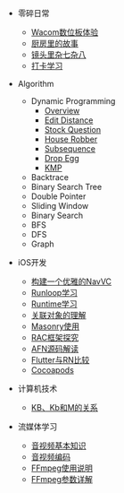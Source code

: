 - 零碎日常
  - [Wacom数位板体验](wacom.md)
  - [厨房里的故事](cooking.md)
  - [镜头里杂七杂八](photo.md)
  - [打卡学习](mark.md)
- Algorithm
  - Dynamic Programming
    - [Overview](dp.md)
    - [Edit Distance](EditDistance.md)
    - [Stock Question](Stock.md)
    - [House Robber](HouseRobber.md)
    - [Subsequence](Subsequences.md)
    - [Drop Egg](SuperEggDrop.md)
    - [KMP](kmp.md)
  - Backtrace
  - Binary Search Tree
  - Double Pointer
  - Sliding Window
  - Binary Search
  - BFS
  - DFS
  - Graph
  
- iOS开发
  - [构建一个优雅的NavVC]()
  - [Runloop学习](runloop.md)
  - [Runtime学习](runtime.md)
  - [关联对象的理解](associate.md)
  - [Masonry使用](masonry.md)
  - [RAC框架探究]()
  - [AFN源码解读]()
  - [Flutter与RN比较]()
  - [Cocoapods](cocopods.md)

- 计算机技术
  - [KB、Kb和M的关系](Computer/kb.md)

- 流媒体学习
  - [音视频基本知识](media-summary.md)
  - [音视频编码](media-coding.md)
  - [FFmpeg使用说明](streaming.md)
  - [FFmpeg参数详解](FFmpeg.md)
